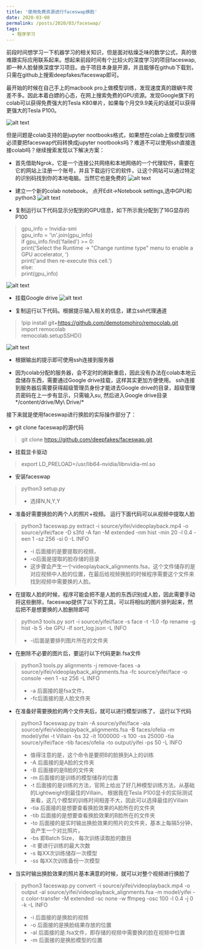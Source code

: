 ```yaml
---
title: '使用免费资源进行faceswap换脸'
date: 2020-03-08
permalink: /posts/2020/03/faceswap/
tags:
  - 程序学习
---
```

前段时间想学习一下机器学习的相关知识，但是面对枯燥乏味的数学公式，真的很难跟实际应用联系起来。想起来前段时间有个比较火的深度学习的项目faceswap,即一种人脸替换深度学习项目。由于项目本身是开源，并且能够在github下载到，只需在github上搜索deepfakes/faceswap即可。

最开始的时候在自己手上的macbook pro上做模型训练，发现速度真的跟蜗牛爬差不多。因此本着白嫖的心态，在网上搜索免费的GPU资源。发现Google旗下的colab可以获得免费强大的Tesla K80单片，如果每个月交9.9美元的话就可以获得更强大的Tesla P100。

![alt text](https://github.com/jinleiphys/notes/blob/master/faceswap/gpu.jpeg?raw=true)

但是问题是colab支持的是jupyter nootbooks格式，如果想在colab上做模型训练必须要把faceswap代码转换成jupyter nootbooks吗？难道不可以使用ssh直接连接colab吗？继续搜索发现以下解决方案：

 - 首先借助Ngrok，它是一个连接公共网络和本地网络的一个代理软件，需要在它的网站上注册一个账号，并且下载运行它的软件，让这个网站可以通过特定的识别码找到你的本地电脑。当然它也是免费的
![alt text](https://github.com/jinleiphys/notes/blob/master/faceswap/ngrok.jpeg?raw=true)

 - 建立一个新的colab notebook， 点开Edit->Notebook settings,选中GPU和python3
![alt text](https://github.com/jinleiphys/notes/blob/master/faceswap/notebook_setting.jpeg?raw=true)

 - 复制运行以下代码显示分配到的GPU信息，如下所示我分配到了16G显存的P100
> gpu_info = !nvidia-smi   
 gpu_info = '\n'.join(gpu_info)   
 if gpu_info.find('failed') >= 0:    
   print('Select the Runtime → "Change runtime type" menu to enable a GPU accelerator, ')   
   print('and then re-execute this cell.')  
 else:  
   print(gpu_info)   

 ![alt text](https://github.com/jinleiphys/notes/blob/master/faceswap/gpu_info.jpeg?raw=true)

 - 挂载Google drive
 ![alt text](https://github.com/jinleiphys/notes/blob/master/faceswap/google_drive.jpeg?raw=true)

 - 复制运行以下代码。根据提示输入相关的信息，建立ssh代理通道

> !pip install git+https://github.com/demotomohiro/remocolab.git    
> import remocolab    
> remocolab.setupSSHD()

![alt text](https://github.com/jinleiphys/notes/blob/master/faceswap/colab.jpeg?raw=true)

 - 根据输出的提示即可使用ssh连接到服务器

 - 因为colab分配的服务器，会不定时的刷新重启，因此没有办法在colab本地云盘储存东西，需要通过Google drive挂载，这样其实更加方便使用。 ssh连接到服务器后需要获得超级管理员身份才能进去Google drive的目录，超级管理员密码在上一步有显示，只需输入*su*, 然后进入Google drive目录*/content/drive/My\ Drive/*


接下来就是使用faceswap进行换脸的实际操作部分了：

 - git clone faceswap的源代码

  >git clone https://github.com/deepfakes/faceswap.git

 - 挂载显卡驱动
  >export LD_PRELOAD=/usr/lib64-nvidia/libnvidia-ml.so

 - 安装faceswap
  >python3 setup.py
  > - 选择N,N,Y,Y

 - 准备好需要换脸的两个人的照片+视频。 运行下面代码可以从视频中提取人脸
 > python3 faceswap.py extract -i source/yifei/videoplayback.mp4 -o source/yifei/face -D s3fd -A fan -M extended -nm hist -min 20 -l 0.4 -een 1 -sz 256 -si 0 -L INFO
   >- -i 后面接的是要提取的视频，
   >- -o后面是提取的脸存储的目录
   >- 这步骤会产生一个videoplayback_alignments.fsa，这个文件储存的是对应视频中人脸的位置，在最后给视频换脸的时候程序需要这个文件来找到视频中需要换的人脸。

 - 在提取人脸的时候，程序可能会把不是人脸的东西识别成人脸，因此需要手动将这些删除，faceswap提供了以下的工具，可以将相似的图片排列起来，然后把不是想要换的人脸删除即可
 >python3 tools.py sort -i source/yifei/face -s face -t -1.0 -fp rename -g hist -b 5 -be GPU -lf sort_log.json -L INFO
   >- -i后面是要排列图片所在的文件夹

 - 在删除不必要的图片后，要运行以下代码更新.fsa文件
 >python3 tools.py alignments -j remove-faces -a source/yifei/videoplayback_alignments.fsa -fc source/yifei/face -o console -een 1 -sz 256 -L INFO
  > - -a 后面接的是fsa文件，
  > - -fc后面接的是人脸文件夹

 - 在准备好需要换脸的两个文件夹后，就可以进行模型训练了， 运行以下代码

 >python3 faceswap.py train -A source/yifei/face -ala source/yifei/videoplayback_alignments.fsa -B faces/ofelia -m model/yifei -t Villain -bs 32 -it 1000000 -s 100 -ss 25000  -tia source/yifei/face -tib faces/ofelia -to output/yifei -ps 50 -L INFO
  > - 值得注意的是，这个命令是要把B的脸换到A上的训练
  > - -A 后面接的是A脸的文件夹
  > - -B 后面接的是B脸的文件夹
  > - -m 后面接的是训练的模型储存的位置
  > - -t 后面接的是训练的方法，官网上给出了好几种模型训练方法，从基础的Lightweight到最佳的Villain， 根据我在Tesla P100显卡的实际测试来看，这几个模型的训练时间相差不大，因此可以选择最佳的Villain
  > - -tia 后面接的是想要查看换脸效果的A脸所在的文件夹
  > - -tib 后面接的是想要查看换脸效果的B脸所在的文件夹
  > - -to 后面接的是实时输出换脸效果的照片的文件夹，基本上每隔5分钟，会产生一个对比照片。
  > - -bs 即Batch Size， 每次训练读取脸的数目
  > - -it 要进行训练的最大次数
  > - -s 每XX次训练储存一次模型
  > - -ss 每XX次训练备份一次模型

 - 当实时输出换脸效果的照片基本满意的时候，就可以对整个视频进行换脸了
 >python3 faceswap.py convert -i source/yifei/videoplayback.mp4 -o output -al source/yifei/videoplayback_alignments.fsa -m model/yifei -c color-transfer -M extended -sc none -w ffmpeg -osc 100 -l 0.4 -j 0 -k -L INFO
>  - -i 后面接的是换脸的视频
>  - -o 后面接的是换脸结果存放的位置
>  - -al 后面接的是.fsa文件，即存储的视频中需要换的脸在视频中位置
>  - -m 后面接的是换脸模型的位置
